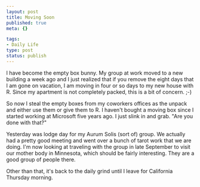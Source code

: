 ```yaml
--- 
layout: post
title: Moving Soon
published: true
meta: {}

tags: 
- Daily Life
type: post
status: publish
---
```

I have become the empty box bunny. My group at work moved to a new building a week ago and I just realized that if you remove the eight days that I am gone on vacation, I am moving in four or so days to my new house with R. Since my apartment is not completely packed, this is a bit of concern. ;-)

So now I steal the empty boxes from my coworkers offices as the unpack and either use them or give them to R. I haven't bought a moving box since I started working at Microsoft five years ago. I just slink in and grab. "Are you done with that?"

Yesterday was lodge day for my Aurum Solis (sort of) group. We actually had a pretty good meeting and went over a bunch of tarot work that we are doing. I'm now looking at traveling with the group in late September to visit our mother body in Minnesota, which should be fairly interesting. They are a good group of people there.

Other than that, it's back to the daily grind until I leave for California Thursday morning.
